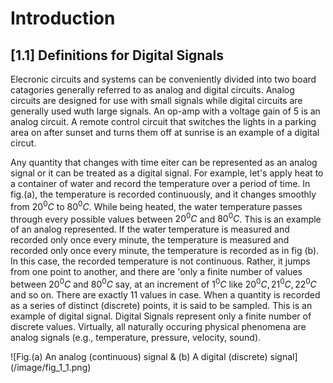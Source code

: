 # **Introduction**

## [1.1] **Definitions for Digital Signals**

Elecronic circuits and systems can be conveniently divided into two board catagories generally referred to as analog and digital circuits. Analog circuits are designed for use with small signals while digital circuits are generally used wuth large signals. An op-amp with a voltage gain of 5 is an analog circuit. A remote control circuit that switches the lights in a parking area on after sunset and turns them off at sunrise is an example of a digital circut.

Any quantity that changes with time eiter can be represented as an analog signal or it can be treated as a digital signal. For example, let's apply heat to a container of water and record the temperature over a period of time. In fig.(a), the temperature is recorded continuously, and it changes smoothly from $20^{0}C$ to $80^0C$. While being heated, the water temperature passes through every possible values between $20^{0}C$ and $80^{0}C$. This is an example of an analog represented. If the water temperature is measured and recorded only once every minute, the temperature is measured and recorded only once every minute, the temperature is recorded as in fig (b). In this case, the recorded temperature is not continuous. Rather, it jumps from one point to another, and there are 'only a finite number of values between $20^{0}C$ and $80^{0}C$ say, at an increment of $1^{0}C$ like $20^{0}C, 21^{0}C, 22^{0}C$ and so on. There are exactly 11 values in case. When a quantity is recorded as a series of distinct (discrete) points, it is said to be sampled. This is an example of digital signal. Digital Signals represent only a finite number of discrete values. Virtually, all naturally occuring physical phenomena are analog signals (e.g., temperature, pressure, velocity, sound).

![Fig.(a) An analog (continuous) signal & (b) A digital (discrete) signal] (/image/fig_1_1.png)


